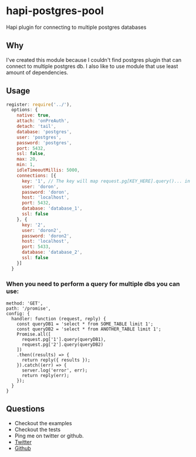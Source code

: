 # hapi-postgres-pool
Hapi plugin for connecting to multiple postgres databases

## Why
I've created this module because I couldn't find postgres plugin that can connect to multiple postgres db.
I also like to use module that use least amount of dependencies.

## Usage

```js
register: require('../'),
  options: {
    native: true,
    attach: 'onPreAuth',
    detach: 'tail',
    database: 'postgres',
    user: 'postgres',
    password: 'postgres',
    port: 5432,
    ssl: false,
    max: 20,
    min: 1,
    idleTimeoutMillis: 5000,
    connections: [{
      key: '1', // The key will map request.pg[KEY_HERE].query()... in this case: request.pg['1'].query('SELECT * FROM USERS WHERE...')
      user: 'doron',
      password: 'doron',
      host: 'localhost',
      port: 5432,
      database: 'database_1',
      ssl: false
    }, {
      key: '2',
      user: 'doron2',
      password: 'doron2',
      host: 'localhost',
      port: 5433,
      database: 'database_2',
      ssl: false
    }]
  }
```

### When you need to perform a query for multiple dbs you can use:
```
method: 'GET',
path: '/promise',
config: {
  handler: function (request, reply) {
    const queryDB1 = 'select * from SOME_TABLE limit 1';
    const queryDB2 = 'select * from ANOTHER_TABLE limit 1';
    Promise.all([
      request.pg['1'].query(queryDB1),
      request.pg['2'].query(queryDB2)
    ])
    .then((results) => {
      return reply({ results });
    }).catch((err) => {
      server.log('error', err);
      return reply(err);
    });
  }
}
```


## Questions
  - Checkout the examples
  - Checkout the tests
  - Ping me on twitter or github.
  - [Twitter](twitter.com/segaldoron)
  - [Github](http://github.com/doron2402)